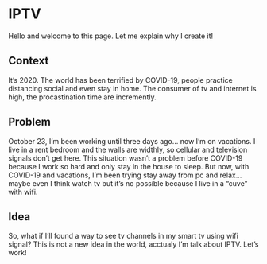 # IPTV
Hello and welcome to this page. Let me explain why I create it!

## Context
It’s 2020. The world has been terrified by COVID-19, people practice distancing social and even stay in home. The consumer of tv and internet is high, the procastination time are incremently.

## Problem
October 23, I’m been working until three days ago… now I’m on vacations. I live in a rent bedroom and the walls are widthly, so cellular and television signals don’t get here. This situation wasn’t a problem before COVID-19 because I work so hard and only stay in the house to sleep. But now, with COVID-19 and vacations, I’m been trying stay away from pc and relax… maybe even I think watch tv but it’s no possible because I live in a “cuve” with wifi.

## Idea
So, what if I’ll found a way to see tv channels in my smart tv using wifi signal? This is not a new idea in the world, acctualy I’m talk about IPTV. Let’s work!
